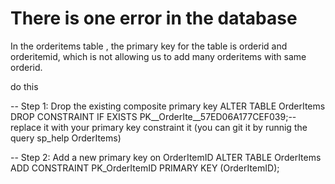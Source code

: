# There is one error in the database

In the orderitems table , the primary key for the table is orderid and orderitemid, which is not allowing us to add many orderitems with same orderid.


do this


-- Step 1: Drop the existing composite primary key
ALTER TABLE OrderItems
DROP CONSTRAINT IF EXISTS PK__OrderIte__57ED06A177CEF039;--replace it with your primary key constraint it (you can git it by runnig the query sp_help OrderItems)

-- Step 2: Add a new primary key on OrderItemID
ALTER TABLE OrderItems
ADD CONSTRAINT PK_OrderItemID PRIMARY KEY (OrderItemID);